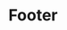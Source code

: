 ---
title: Footer
layout: "layouts/documentation.njk"
eleventyNavigation:
  key: footerEN
  title: Footer - coming soon
  locale: en
  parent: basicEN
  order: 4
  url: null
  hideMain: true
translationKey: "footer"
permalink: false
---